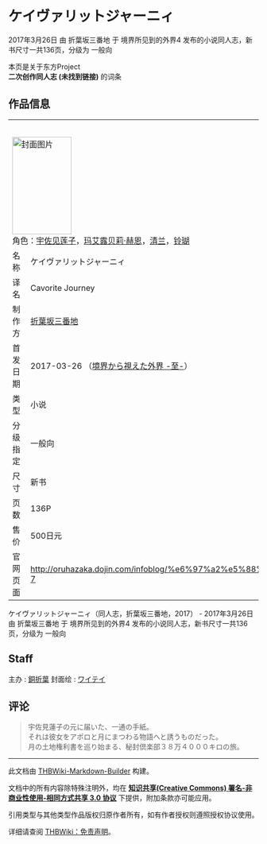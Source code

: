 # ケイヴァリットジャーニィ

<!-- source html: G:\repos\THBWiki-Markdown-Builder\THBWikiMarkdown\Temp\main\4\4e\ns0%3A%E3%82%B1%E3%82%A4%E3%83%B4%E3%82%A1%E3%83%AA%E3%83%83%E3%83%88%E3%82%B8%E3%83%A3%E3%83%BC%E3%83%8B%E3%82%A3.html -->

2017年3月26日 由 折葉坂三番地 于 境界所见到的外界4 发布的小说同人志，新书尺寸一共136页，分级为 一般向

本页是关于东方Project  
 **二次创作同人志 (未找到链接)** 的词条

## 作品信息

<table><tbody><tr><th colspan="3">基本信息</th></tr><tr><td class="cover-artwork-mobile" colspan="2"><a href="./文件-ケイヴァリットジャーニィ封面.png.md" class="image" title="封面图片"><img alt="封面图片" src="https://upload.thwiki.cc/thumb/9/97/%E3%82%B1%E3%82%A4%E3%83%B4%E3%82%A1%E3%83%AA%E3%83%83%E3%83%88%E3%82%B8%E3%83%A3%E3%83%BC%E3%83%8B%E3%82%A3%E5%B0%81%E9%9D%A2.png/119px-%E3%82%B1%E3%82%A4%E3%83%B4%E3%82%A1%E3%83%AA%E3%83%83%E3%83%88%E3%82%B8%E3%83%A3%E3%83%BC%E3%83%8B%E3%82%A3%E5%B0%81%E9%9D%A2.png" decoding="async" loading="lazy" width="119" height="196" srcset="https://upload.thwiki.cc/thumb/9/97/%E3%82%B1%E3%82%A4%E3%83%B4%E3%82%A1%E3%83%AA%E3%83%83%E3%83%88%E3%82%B8%E3%83%A3%E3%83%BC%E3%83%8B%E3%82%A3%E5%B0%81%E9%9D%A2.png/178px-%E3%82%B1%E3%82%A4%E3%83%B4%E3%82%A1%E3%83%AA%E3%83%83%E3%83%88%E3%82%B8%E3%83%A3%E3%83%BC%E3%83%8B%E3%82%A3%E5%B0%81%E9%9D%A2.png 1.5x, https://upload.thwiki.cc/thumb/9/97/%E3%82%B1%E3%82%A4%E3%83%B4%E3%82%A1%E3%83%AA%E3%83%83%E3%83%88%E3%82%B8%E3%83%A3%E3%83%BC%E3%83%8B%E3%82%A3%E5%B0%81%E9%9D%A2.png/238px-%E3%82%B1%E3%82%A4%E3%83%B4%E3%82%A1%E3%83%AA%E3%83%83%E3%83%88%E3%82%B8%E3%83%A3%E3%83%BC%E3%83%8B%E3%82%A3%E5%B0%81%E9%9D%A2.png 2x" data-file-width="900" data-file-height="1481"></a><div class="cover-char">角色：<a href="./宇佐见莲子.md" title="宇佐见莲子">宇佐见莲子</a>，<a href="./玛艾露贝莉·赫恩.md" title="玛艾露贝莉·赫恩">玛艾露贝莉·赫恩</a>，<a href="./清兰.md" title="清兰">清兰</a>，<a href="./铃瑚.md" title="铃瑚">铃瑚</a></div></td>
</tr><tr><td class="label">名称</td><td colspan="2"> ケイヴァリットジャーニィ </td></tr><tr><td class="label">译名</td><td colspan="2"> Cavorite Journey </td></tr><tr><td class="label">制作方</td><td><a href="./折葉坂三番地.md" title="折葉坂三番地">折葉坂三番地</a></td><td class="cover-artwork" rowspan="7" style="min-width:196px;"><a href="./文件-ケイヴァリットジャーニィ封面.png.md" class="image" title="封面图片"><img alt="封面图片" src="https://upload.thwiki.cc/thumb/9/97/%E3%82%B1%E3%82%A4%E3%83%B4%E3%82%A1%E3%83%AA%E3%83%83%E3%83%88%E3%82%B8%E3%83%A3%E3%83%BC%E3%83%8B%E3%82%A3%E5%B0%81%E9%9D%A2.png/119px-%E3%82%B1%E3%82%A4%E3%83%B4%E3%82%A1%E3%83%AA%E3%83%83%E3%83%88%E3%82%B8%E3%83%A3%E3%83%BC%E3%83%8B%E3%82%A3%E5%B0%81%E9%9D%A2.png" decoding="async" loading="lazy" width="119" height="196" srcset="https://upload.thwiki.cc/thumb/9/97/%E3%82%B1%E3%82%A4%E3%83%B4%E3%82%A1%E3%83%AA%E3%83%83%E3%83%88%E3%82%B8%E3%83%A3%E3%83%BC%E3%83%8B%E3%82%A3%E5%B0%81%E9%9D%A2.png/178px-%E3%82%B1%E3%82%A4%E3%83%B4%E3%82%A1%E3%83%AA%E3%83%83%E3%83%88%E3%82%B8%E3%83%A3%E3%83%BC%E3%83%8B%E3%82%A3%E5%B0%81%E9%9D%A2.png 1.5x, https://upload.thwiki.cc/thumb/9/97/%E3%82%B1%E3%82%A4%E3%83%B4%E3%82%A1%E3%83%AA%E3%83%83%E3%83%88%E3%82%B8%E3%83%A3%E3%83%BC%E3%83%8B%E3%82%A3%E5%B0%81%E9%9D%A2.png/238px-%E3%82%B1%E3%82%A4%E3%83%B4%E3%82%A1%E3%83%AA%E3%83%83%E3%83%88%E3%82%B8%E3%83%A3%E3%83%BC%E3%83%8B%E3%82%A3%E5%B0%81%E9%9D%A2.png 2x" data-file-width="900" data-file-height="1481"></a><div class="cover-char">角色：<a href="./宇佐见莲子.md" title="宇佐见莲子">宇佐见莲子</a>，<a href="./玛艾露贝莉·赫恩.md" title="玛艾露贝莉·赫恩">玛艾露贝莉·赫恩</a>，<a href="./清兰.md" title="清兰">清兰</a>，<a href="./铃瑚.md" title="铃瑚">铃瑚</a></div></td>
</tr><tr><td class="label">首发日期</td><td>2017-03-26&#160;（<a href="/展会作品列表?e=%E5%A2%83%E7%95%8C%E6%89%80%E8%A7%81%E5%88%B0%E7%9A%84%E5%A4%96%E7%95%8C%234">境界から視えた外界 -至-</a>）</td></tr><tr><td class="label">类型</td><td>小说</td></tr><tr><td class="label">分级指定</td><td>一般向</td></tr><tr><td class="label">尺寸</td><td>新书</td></tr><tr><td class="label">页数</td><td>136P</td></tr><tr><td class="label">售价</td><td>500日元</td></tr>
<tr><td class="label">官网页面</td><td colspan="2"><a rel="nofollow" class="external free" href="http://oruhazaka.dojin.com/infoblog/既刊／２０１７年/新刊詳細-7">http://oruhazaka.dojin.com/infoblog/%e6%97%a2%e5%88%8a%ef%bc%8f%ef%bc%92%ef%bc%90%ef%bc%91%ef%bc%97%e5%b9%b4/%e6%96%b0%e5%88%8a%e8%a9%b3%e7%b4%b0-7</a></td></tr></tbody></table>

ケイヴァリットジャーニィ（同人志，折葉坂三番地，2017） - 2017年3月26日 由 折葉坂三番地 于 境界所见到的外界4 发布的小说同人志，新书尺寸一共136页，分级为 一般向

## Staff
主办
: [銅折葉](./銅折葉.md)
封面绘
: [ワイテイ](./ワイテイ.md)


## 评论
<blockquote><div class="poem">
<p><span lang="ja">宇佐見蓮子の元に届いた、一通の手紙。<br>
それは彼女をアポロと月にまつわる物語へと誘うものだった。<br>
月の土地権利書を巡り始まる、秘封倶楽部３８万４０００キロの旅。<br></span>
</p>
</div></blockquote>

  
  

  





---

此文档由 [THBWiki-Markdown-Builder](https://github.com/Delsin-Yu/THBWiki-Markdown-Builder) 构建。

文档中的所有内容除特殊注明外，均在 [**知识共享(Creative Commons) 署名-非商业性使用-相同方式共享 3.0 协议**](https://creativecommons.org/licenses/by-sa/3.0/deed.zh-hans) 下提供，附加条款亦可能应用。

引用类型与其他类型作品版权归原作者所有，如有作者授权则遵照授权协议使用。

详细请查阅 [THBWiki：免责声明](https://thbwiki.cc/THBWiki:%E5%85%8D%E8%B4%A3%E5%A3%B0%E6%98%8E)。

